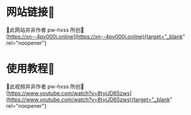 # 网站链接🔗
🚨此网站并非作者 pw-hxss 所创🚨  
[https://xn--4pv000j.online](https://xn--4pv000j.online){target="_blank" rel="noopener"}

# 使用教程🎥
🚨此视频并非作者 pw-hxss 所创🚨  
[https://www.youtube.com/watch?v=8tyjJD65zws](https://www.youtube.com/watch?v=8tyjJD65zws){target="_blank" rel="noopener"}
